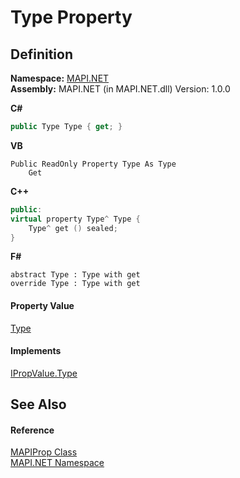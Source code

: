 # Type Property




## Definition
**Namespace:** <a href="5bef4637-66f8-16d4-e5f4-4d0da57a1538.md">MAPI.NET</a>  
**Assembly:** MAPI.NET (in MAPI.NET.dll) Version: 1.0.0

**C#**
``` C#
public Type Type { get; }
```
**VB**
``` VB
Public ReadOnly Property Type As Type
	Get
```
**C++**
``` C++
public:
virtual property Type^ Type {
	Type^ get () sealed;
}
```
**F#**
``` F#
abstract Type : Type with get
override Type : Type with get
```



#### Property Value
<a href="https://learn.microsoft.com/dotnet/api/system.type" target="_blank" rel="noopener noreferrer">Type</a>

#### Implements
<a href="a13f72a2-a500-07dd-4889-c71dde2ff44f.md">IPropValue.Type</a>  


## See Also


#### Reference
<a href="04791c9c-49a6-3b6d-99fa-53509df4be95.md">MAPIProp Class</a>  
<a href="5bef4637-66f8-16d4-e5f4-4d0da57a1538.md">MAPI.NET Namespace</a>  
